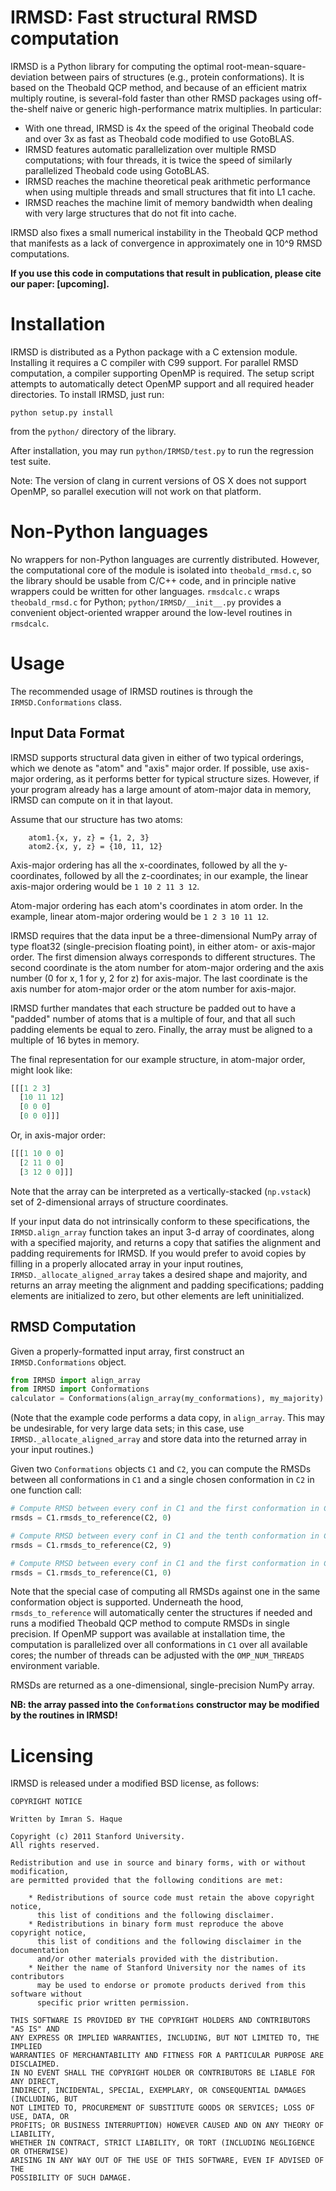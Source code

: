 IRMSD: Fast structural RMSD computation
=====

IRMSD is a Python library for computing the optimal root-mean-square-deviation
between pairs of structures (e.g., protein conformations). It is based on the
Theobald QCP method, and because of an efficient matrix multiply routine, is
several-fold faster than other RMSD packages using off-the-shelf naive or
generic high-performance matrix multiplies. In particular:

- With one thread, IRMSD is 4x the speed of the original Theobald code and
  over 3x as fast as Theobald code modified to use GotoBLAS.
- IRMSD features automatic parallelization over multiple RMSD computations;
  with four threads, it is twice the speed of similarly parallelized
  Theobald code using GotoBLAS.
- IRMSD reaches the machine theoretical peak arithmetic performance when
  using multiple threads and small structures that fit into L1 cache.
- IRMSD reaches the machine limit of memory bandwidth when dealing with
  very large structures that do not fit into cache.

IRMSD also fixes a small numerical instability in the Theobald QCP method that
manifests as a lack of convergence in approximately one in 10^9 RMSD
computations.

**If you use this code in computations that result in publication, please cite our
paper: [upcoming].**

# Installation

IRMSD is distributed as a Python package with a C extension module. Installing
it requires a C compiler with C99 support. For parallel RMSD computation, a
compiler supporting OpenMP is required. The setup script attempts to
automatically detect OpenMP support and all required header directories. To
install IRMSD, just run:

`python setup.py install`

from the `python/` directory of the library.

After installation, you may run `python/IRMSD/test.py` to run the regression
test suite.

Note: The version of clang in current versions of OS X does not support OpenMP,
so parallel execution will not work on that platform.

# Non-Python languages

No wrappers for non-Python languages are currently distributed. However, the
computational core of the module is isolated into `theobald_rmsd.c`, so the
library should be usable from C/C++ code, and in principle native wrappers
could be written for other languages. `rmsdcalc.c` wraps `theobald_rmsd.c` for
Python; `python/IRMSD/__init__.py` provides a convenient object-oriented wrapper
around the low-level routines in `rmsdcalc`.

# Usage

The recommended usage of IRMSD routines is through the `IRMSD.Conformations`
class.

## Input Data Format

IRMSD supports structural data given in either of two typical orderings,
which we denote as "atom" and "axis" major order. If possible, use axis-major
ordering, as it performs better for typical structure sizes. However, if your
program already has a large amount of atom-major data in memory, IRMSD can
compute on it in that layout.

Assume that our structure has two atoms:

```
    atom1.{x, y, z} = {1, 2, 3}
    atom2.{x, y, z} = {10, 11, 12}
```

Axis-major ordering has all the x-coordinates, followed by all the
y-coordinates, followed by all the z-coordinates; in our example, the linear
axis-major ordering would be `1 10 2 11 3 12`.

Atom-major ordering has each atom's coordinates in atom order. In the example,
linear atom-major ordering would be `1 2 3 10 11 12`.

IRMSD requires that the data input be a three-dimensional NumPy array of type
float32 (single-precision floating point), in either atom- or axis-major order.
The first dimension always corresponds to different structures. The second
coordinate is the atom number for atom-major ordering and the axis number (0 for
x, 1 for y, 2 for z) for axis-major. The last coordinate is the axis number for
atom-major order or the atom number for axis-major.

IRMSD further mandates that each structure be padded out to have a "padded"
number of atoms that is a multiple of four, and that all such padding elements
be equal to zero. Finally, the array must be aligned to a multiple of 16 bytes
in memory.

The final representation for our example structure, in atom-major order, might
look like:

```python
[[[1 2 3]
  [10 11 12]
  [0 0 0]
  [0 0 0]]]
```

Or, in axis-major order:
```python
[[[1 10 0 0]
  [2 11 0 0]
  [3 12 0 0]]]
```

Note that the array can be interpreted as a vertically-stacked (`np.vstack`) set
of 2-dimensional arrays of structure coordinates.

If your input data do not intrinsically conform to these specifications, the
`IRMSD.align_array` function takes an input 3-d array of coordinates, along with
a specified majority, and returns a copy that satifies the alignment and padding
requirements for IRMSD. If you would prefer to avoid copies by filling in a
properly allocated array in your input routines, `IRMSD._allocate_aligned_array`
takes a desired shape and majority, and returns an array meeting the alignment
and padding specifications; padding elements are initialized to zero, but other
elements are left uninitialized.

## RMSD Computation

Given a properly-formatted input array, first construct an `IRMSD.Conformations`
object.

```python
from IRMSD import align_array
from IRMSD import Conformations
calculator = Conformations(align_array(my_conformations), my_majority)
```

(Note that the example code performs a data copy, in `align_array`. This may be
undesirable, for very large data sets; in this case, use
`IRMSD._allocate_aligned_array` and store data into the returned array in your
input routines.)

Given two `Conformations` objects `C1` and `C2`, you can compute the RMSDs
between all conformations in `C1` and a single chosen conformation in `C2` in
one function call:

```python
# Compute RMSD between every conf in C1 and the first conformation in C2
rmsds = C1.rmsds_to_reference(C2, 0)

# Compute RMSD between every conf in C1 and the tenth conformation in C2
rmsds = C1.rmsds_to_reference(C2, 9)

# Compute RMSD between every conf in C1 and the first conformation in C1
rmsds = C1.rmsds_to_reference(C1, 0)
```

Note that the special case of computing all RMSDs against one in the same
conformation object is supported. Underneath the hood, `rmsds_to_reference`
will automatically center the structures if needed and runs a modified
Theobald QCP method to compute RMSDs in single precision. If OpenMP support
was available at installation time, the computation is parallelized over all
conformations in `C1` over all available cores; the number of threads can be
adjusted with the `OMP_NUM_THREADS` environment variable.

RMSDs are returned as a one-dimensional, single-precision NumPy array.


**NB: the array passed into the `Conformations` constructor may be modified by
the routines in IRMSD!**


# Licensing

IRMSD is released under a modified BSD license, as follows:

```
COPYRIGHT NOTICE

Written by Imran S. Haque

Copyright (c) 2011 Stanford University.
All rights reserved.

Redistribution and use in source and binary forms, with or without modification,
are permitted provided that the following conditions are met:

    * Redistributions of source code must retain the above copyright notice,
      this list of conditions and the following disclaimer.
    * Redistributions in binary form must reproduce the above copyright notice,
      this list of conditions and the following disclaimer in the documentation
      and/or other materials provided with the distribution.
    * Neither the name of Stanford University nor the names of its contributors
      may be used to endorse or promote products derived from this software without
      specific prior written permission.

THIS SOFTWARE IS PROVIDED BY THE COPYRIGHT HOLDERS AND CONTRIBUTORS "AS IS" AND
ANY EXPRESS OR IMPLIED WARRANTIES, INCLUDING, BUT NOT LIMITED TO, THE IMPLIED
WARRANTIES OF MERCHANTABILITY AND FITNESS FOR A PARTICULAR PURPOSE ARE DISCLAIMED.
IN NO EVENT SHALL THE COPYRIGHT HOLDER OR CONTRIBUTORS BE LIABLE FOR ANY DIRECT,
INDIRECT, INCIDENTAL, SPECIAL, EXEMPLARY, OR CONSEQUENTIAL DAMAGES (INCLUDING, BUT
NOT LIMITED TO, PROCUREMENT OF SUBSTITUTE GOODS OR SERVICES; LOSS OF USE, DATA, OR
PROFITS; OR BUSINESS INTERRUPTION) HOWEVER CAUSED AND ON ANY THEORY OF LIABILITY,
WHETHER IN CONTRACT, STRICT LIABILITY, OR TORT (INCLUDING NEGLIGENCE OR OTHERWISE)
ARISING IN ANY WAY OUT OF THE USE OF THIS SOFTWARE, EVEN IF ADVISED OF THE
POSSIBILITY OF SUCH DAMAGE.
```
